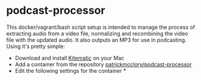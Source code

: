 # podcast-processor

This docker/vagrant/bash script setup is intended to manage the process of extracting audio from a video file, normalizing and recombining the video file with the updated audio.  It also outputs an MP3 for use in podcasting.  Using it's pretty simple:

* Download and install [Kitematic](https://kitematic.com/download/) on your Mac
* Add a container from the repository [patrickmcclory/podcast-processor](https://registry.hub.docker.com/u/patrickmcclory/podcast-processor/)
* Edit the following settings for the container
  *

